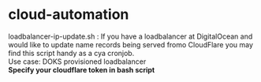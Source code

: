 # cloud-automation  
loadbalancer-ip-update.sh : If you have a loadbalancer at DigitalOcean and would like to update name records being served fromo CloudFlare you may find this script handy as a cya cronjob.  
Use case: DOKS provisioned loadbalancer  
**Specify your cloudflare token in bash script**
